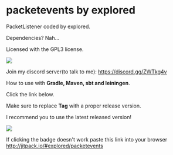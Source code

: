 # packetevents by explored

PacketListener coded by explored.

Dependencies? Nah...

Licensed with the GPL3 license.

[![](https://img.shields.io/badge/License-GPLv3-blue.svg)](https://www.gnu.org/licenses/gpl-3.0)

Join my discord server(to talk to me): https://discord.gg/ZWTkg4v

How to use with **Gradle, Maven, sbt and leiningen**.

Click the link below.

Make sure to replace **Tag** with a proper release version.

I recommend you to use the latest released version!


[![](http://jitpack.io/v/explored/packetevents.svg)](http://jitpack.io/#explored/packetevents)

If clicking the badge doesn't work paste this link into your browser http://jitpack.io/#explored/packetevents
